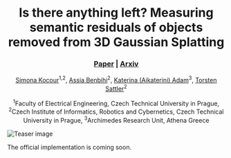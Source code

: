 <div align="center">

# Is there anything left? Measuring semantic residuals of objects removed from 3D Gaussian Splatting

<h3>
  <a href="https://arxiv.org/"><strong>Paper</strong></a> | 
  <a href="https://arxiv.org/"><strong>Arxiv</strong></a> 
</h3>

[Simona Kocour](https://siyun-liang.github.io/)<sup>1,2</sup>, [Assia Benbihi](https://abenbihi.github.io)<sup>2</sup>, [Katerina (Aikaterini) Adam](https://scholar.google.gr/citations?user=cbBEMgYAAAAJ&hl=el)<sup>3</sup>, [Torsten Sattler](https://tsattler.github.io)<sup>2</sup>

<sup>1</sup>Faculty of Electrical Engineering, Czech Technical University in Prague, <sup>2</sup>Czech Institute of Informatics, Robotics and Cybernetics, Czech Technical University in Prague, <sup>3</sup>Archimedes Research Unit, Athena Greece

</div>

![Teaser image](assets/teaser.png)

The official implementation is coming soon.
